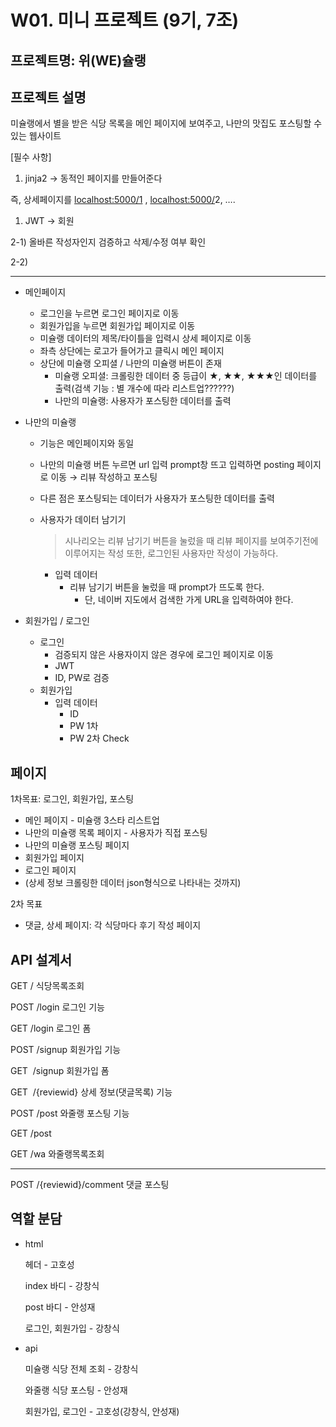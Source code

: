 
# W01. 미니 프로젝트 (9기, 7조)

## 프로젝트명: 위(WE)슐랭

## 프로젝트 설명

미슐랭에서 별을 받은 식당 목록을 메인 페이지에 보여주고, 나만의 맛집도 포스팅할 수 있는 웹사이트 

[필수 사항]

1. jinja2 -> 동적인 페이지를 만들어준다

즉, 상세페이지를 [localhost:5000/1](http://localhost:5000/1)  ,  [localhost:5000/](http://localhost:5000/1)2, ….

1. JWT -> 회원

2-1) 올바른 작성자인지 검증하고 삭제/수정 여부 확인

2-2) 

---

- 메인페이지
    - 로그인을 누르면 로그인 페이지로 이동
    - 회원가입을 누르면 회원가입 페이지로 이동
    - 미슐랭 데이터의 제목/타이틀을 입력시 상세 페이지로 이동
    - 좌측 상단에는 로고가 들어가고 클릭시 메인 페이지
    - 상단에 미슐랭 오피셜 / 나만의 미슐랭 버튼이 존재
        - 미슐랭 오피셜: 크롤링한 데이터 중 등급이 ★, ★★, ★★★인 데이터를 출력(검색 기능 : 별 개수에 따라 리스트업??????)
        - 나만의 미슐랭: 사용자가 포스팅한 데이터를 출력

- 나만의 미슐랭
    - 기능은 메인페이지와 동일
    - 나만의 미슐랭 버튼 누르면 url 입력 prompt창 뜨고 입력하면 posting 페이지로 이동 → 리뷰 작성하고 포스팅
    - 다른 점은 포스팅되는 데이터가 사용자가 포스팅한 데이터를 출력
    
     
    
    - 사용자가 데이터 남기기
        
        > 시나리오는 리뷰 남기기 버튼을 눌렀을 때 리뷰 페이지를 보여주기전에 이루어지는 작성
        또한, 로그인된 사용자만 작성이 가능하다.
        > 
        - 입력 데이터
            - 리뷰 남기기 버튼을 눌렀을 때 prompt가 뜨도록 한다.
                - 단, 네이버 지도에서 검색한 가게 URL을 입력하여야 한다.

- 회원가입 / 로그인
    - 로그인
        - 검증되지 않은 사용자이지 않은 경우에 로그인 페이지로 이동
        - JWT
        - ID, PW로 검증
    - 회원가입
        - 입력 데이터
            - ID
            - PW 1차
            - PW 2차 Check

## 페이지

1차목표: 로그인, 회원가입, 포스팅

- 메인 페이지 - 미슐랭 3스타 리스트업
- 나만의 미슐랭 목록 페이지 - 사용자가 직접 포스팅
- 나만의 미슐랭 포스팅 페이지
- 회원가입 페이지
- 로그인 페이지
- (상세 정보 크롤링한 데이터 json형식으로 나타내는 것까지)

2차 목표

- 댓글, 상세 페이지: 각 식당마다 후기 작성 페이지

## API 설계서

GET	        /                    식당목록조회	

POST	/login            로그인 기능		

GET		/login            로그인 폼

POST	/signup         회원가입 기능 	

GET 	        /signup          회원가입 폼

GET 	        /{reviewid}     상세 정보(댓글목록) 기능 	

POST	/post              와줄랭 포스팅 기능 

GET		/post

GET		/wa                 와줄랭목록조회	

---

POST	/{reviewid}/comment 댓글 포스팅		

## 역할 분담

- html
    
    헤더 - 고호성
    
    index 바디 - 강창식
    
    post 바디 - 안성재
    
    로그인, 회원가입 - 강창식
    
- api
    
    미슐랭 식당 전체 조회 - 강창식
    
    와줄랭 식당 포스팅 - 안성재
    
    회원가입, 로그인 - 고호성(강창식, 안성재)
